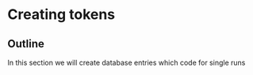 # Creating tokens

## Outline
In this section we will create database entries which code for single runs 
